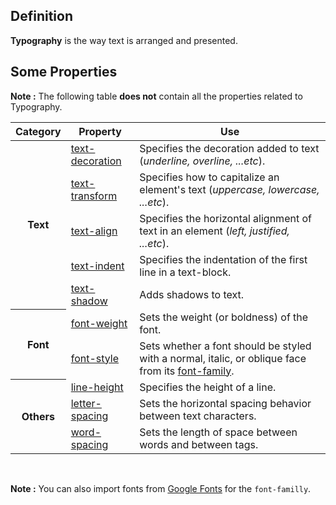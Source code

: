 ## Definition

**Typography** is the way text is arranged and presented.

## Some Properties

**Note :** The following table **does not** contain all the properties related to Typography.

<table>
  <thead>
    <tr>
      <th scope="col">Category</th>
      <th scope="col">Property</th>
      <th scope="col">Use</th>
    </tr>
  </thead>
  <tbody>
    <tr>
      <th scope="row" rowspan="5">Text</th>
      <td><a href="https://developer.mozilla.org/en-US/docs/Web/CSS/text-decoration">text-decoration</a></td>
      <td>Specifies the decoration added to text (<em>underline, overline, ...etc</em>).</td>
    </tr>
    <tr>
      <td><a href="https://developer.mozilla.org/en-US/docs/Web/CSS/text-transform">text-transform</a></td>
      <td>Specifies how to capitalize an element's text (<em>uppercase, lowercase, ...etc</em>).</td>
    </tr>
    <tr>
      <td><a href="https://developer.mozilla.org/en-US/docs/Web/CSS/text-align">text-align</a></td>
      <td>Specifies the horizontal alignment of text in an element (<em>left, justified, ...etc</em>).</td>
    </tr>
    <tr>
      <td><a href="https://developer.mozilla.org/en-US/docs/Web/CSS/text-indent">text-indent</a></td>
      <td>Specifies the indentation of the first line in a text-block.</td>
    </tr>
    <tr>
      <td><a href="https://developer.mozilla.org/en-US/docs/Web/CSS/text-shadow">text-shadow</a></td>
      <td>Adds shadows to text.</td>
    </tr>
    <tr>
      <th scope="row" rowspan="2">Font</th>
      <td><a href="https://developer.mozilla.org/en-US/docs/Web/CSS/font-weight">font-weight</a></td>
      <td>Sets the weight (or boldness) of the font.</td>
    </tr>
    <tr>
      <td><a href="https://developer.mozilla.org/en-US/docs/Web/CSS/font-style">font-style</a></td>
      <td>Sets whether a font should be styled with a normal, italic, or oblique face from its <a href="https://developer.mozilla.org/en-US/docs/Web/CSS/font-family">font-family</a>.</td>
    </tr>
    <tr>
      <th scope="row" rowspan="3">Others</th>
      <td><a href="https://developer.mozilla.org/en-US/docs/Web/CSS/line-height">line-height</a></td>
      <td>Specifies the height of a line.</td>
    </tr>
    <tr>
      <td><a href="https://developer.mozilla.org/en-US/docs/Web/CSS/letter-spacing">letter-spacing</a></td>
      <td>Sets the horizontal spacing behavior between text characters.</td>
    </tr>
    <tr>
      <td><a href="https://developer.mozilla.org/en-US/docs/Web/CSS/word-spacing">word-spacing</a></td>
      <td>Sets the length of space between words and between tags.</td>
    </tr>
  </tbody>
</table>

<br>

**Note :** You can also import fonts from [Google Fonts](https://fonts.google.com/) for the `font-familly`.
